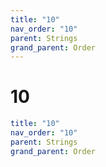 ```yaml
---
title: "10"
nav_order: "10"
parent: Strings
grand_parent: Order
---
```


# 10

```yaml
title: "10"
nav_order: "10"
parent: Strings
grand_parent: Order
```
